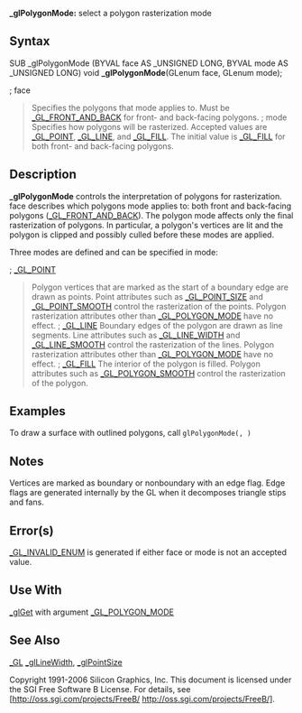 **_glPolygonMode:** select a polygon rasterization mode


## Syntax


  SUB _glPolygonMode (BYVAL face AS _UNSIGNED LONG, BYVAL mode AS _UNSIGNED LONG)
  void **_glPolygonMode**(GLenum face, GLenum mode);


; face
>  Specifies the polygons that mode applies to. Must be [_GL_FRONT_AND_BACK](_GL_FRONT_AND_BACK) for front- and back-facing polygons.
; mode
>  Specifies how polygons will be rasterized. Accepted values are [_GL_POINT](_GL_POINT), [_GL_LINE](_GL_LINE), and [_GL_FILL](_GL_FILL). The initial value is [_GL_FILL](_GL_FILL) for both front- and back-facing polygons.


## Description


**_glPolygonMode** controls the interpretation of polygons for rasterization. face describes which polygons mode applies to: both front and back-facing polygons ([_GL_FRONT_AND_BACK](_GL_FRONT_AND_BACK)). The polygon mode affects only the final rasterization of polygons. In particular, a polygon's vertices are lit and the polygon is clipped and possibly culled before these modes are applied.

Three modes are defined and can be specified in mode:

; [_GL_POINT](_GL_POINT)
>  Polygon vertices that are marked as the start of a boundary edge are drawn as points. Point attributes such as [_GL_POINT_SIZE](_GL_POINT_SIZE) and [_GL_POINT_SMOOTH](_GL_POINT_SMOOTH) control the rasterization of the points. Polygon rasterization attributes other than [_GL_POLYGON_MODE](_GL_POLYGON_MODE) have no effect.
; [_GL_LINE](_GL_LINE)
>  Boundary edges of the polygon are drawn as line segments. Line attributes such as [_GL_LINE_WIDTH](_GL_LINE_WIDTH) and [_GL_LINE_SMOOTH](_GL_LINE_SMOOTH) control the rasterization of the lines. Polygon rasterization attributes other than [_GL_POLYGON_MODE](_GL_POLYGON_MODE) have no effect.
; [_GL_FILL](_GL_FILL)
>  The interior of the polygon is filled. Polygon attributes such as [_GL_POLYGON_SMOOTH](_GL_POLYGON_SMOOTH) control the rasterization of the polygon.
##  Examples 


To draw a surface with outlined polygons, call `glPolygonMode(, )`


## Notes


Vertices are marked as boundary or nonboundary with an edge flag. Edge flags are generated internally by the GL when it decomposes triangle stips and fans.


## Error(s)


[_GL_INVALID_ENUM](_GL_INVALID_ENUM) is generated if either face or mode is not an accepted value.


## Use With


[_glGet](_glGet) with argument [_GL_POLYGON_MODE](_GL_POLYGON_MODE)


## See Also


[_GL](_GL)
[_glLineWidth](_glLineWidth), [_glPointSize](_glPointSize)




Copyright 1991-2006 Silicon Graphics, Inc. This document is licensed under the SGI Free Software B License. For details, see [http://oss.sgi.com/projects/FreeB/ http://oss.sgi.com/projects/FreeB/].

